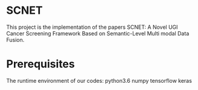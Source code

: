 # SCNET
This project is the implementation of the papers SCNET: A Novel UGI Cancer Screening Framework Based on Semantic-Level Multi modal Data Fusion.

# Prerequisites 
The runtime environment of our codes:
    python3.6
    numpy
    tensorflow
    keras



